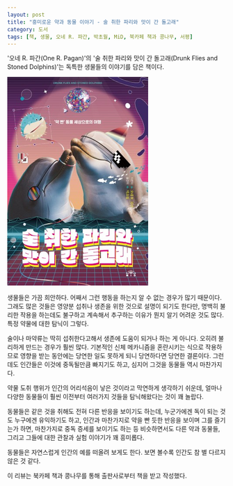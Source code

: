 ```yaml
---
layout: post
title: "흥미로운 약과 동물 이야기 - 술 취한 파리와 맛이 간 돌고래"
category: 도서
tags: [책, 생물, 오네 R. 파간, 박초월, MiD, 북카페 책과 콩나무, 서평]
---
```


'오네 R. 파간(One R. Pagan)'의
'술 취한 파리와 맛이 간 돌고래(Drunk Flies and Stoned Dolphins)'는
독특한 생물들의 이야기를 담은 책이다.

![표지](/images/book/drunk-flies-and-stoned-dolphins-book-h480.jpg)

생물들은 가끔 희안하다.
어째서 그런 행동을 하는지 알 수 없는 경우가 많기 때문이다.
그래도 많은 것들은 영양분 섭취나 생존을 위한 것으로 설명이 되기도 한다만,
명백히 불리한 작용을 하는데도 불구하고 계속해서 추구하는 이유가 뭔지 알기 어려운 것도 많다.
특정 약물에 대한 탐닉이 그렇다.

술이나 마약류는 딱히 섭취한다고해서 생존에 도움이 되거나 하는 게 아니다.
오히려 불리하게 만드는 경우가 훨씬 많다.
기본적인 신체 메카니즘을 혼란시키는 식으로 작용하므로
영향을 받는 동안에는 당연한 일도 못하게 되니
당연하다면 당연한 결론이다.
그런데도 인간들은 이것에 중독될만큼 빠지기도 하고,
심지어 그것을 동물들 역시 마찬가지다.

약물 도취 행위가 인간의 어리석음이 낳은 것이라고 막연하게 생각하기 쉬운데,
얼마나 다양한 동물들이 훨씬 이전부터 여러가지 것들을 탐닉해왔다는 것이 꽤 놀랍다.

동물들은 같은 것을 취해도 전혀 다른 반응을 보이기도 하는데,
누군가에겐 독이 되는 것도 누구에겐 유익하기도 하고,
인간과 마찬가지로 약을 빤 듯한 반응을 보이며 그를 즐기는가 하면,
마찬가지로 중독 증세를 보이기도 하는 등
비슷하면서도 다른 약과 동물들, 그리고 그들에 대한 관찰과 실험 이야기가 꽤 흥미롭다.

동물들은 자연스럽게 인간의 예를 떠올려 보게도 한다.
보면 볼수록 인간도 참 별 다르지 않은 것 같다.



<div class="im im-info">
이 리뷰는 북카페 책과 콩나무를 통해 출판사로부터 책을 받고 작성했다.
</div>
